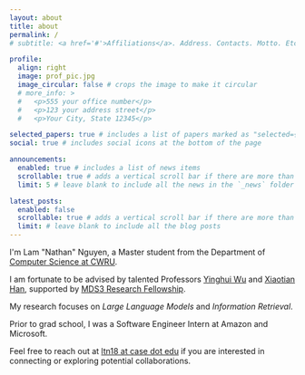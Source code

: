 ```yaml
---
layout: about
title: about
permalink: /
# subtitle: <a href='#'>Affiliations</a>. Address. Contacts. Motto. Etc.

profile:
  align: right
  image: prof_pic.jpg
  image_circular: false # crops the image to make it circular
  # more_info: >
  #   <p>555 your office number</p>
  #   <p>123 your address street</p>
  #   <p>Your City, State 12345</p>

selected_papers: true # includes a list of papers marked as "selected={true}"
social: true # includes social icons at the bottom of the page

announcements:
  enabled: true # includes a list of news items
  scrollable: true # adds a vertical scroll bar if there are more than 3 news items
  limit: 5 # leave blank to include all the news in the `_news` folder

latest_posts:
  enabled: false
  scrollable: true # adds a vertical scroll bar if there are more than 3 new posts items
  limit: # leave blank to include all the blog posts
---
```


I'm Lam "Nathan" Nguyen, a Master student from the Department of [Computer Science at CWRU]().

I am fortunate to be advised by talented Professors [Yinghui Wu](https://yinghwu.github.io) and [Xiaotian Han](https://ahxt.github.io), supported by [MDS3 Research Fellowship](https://mds3-coe.com/students/). 

My research focuses on *Large Language Models* and *Information Retrieval*.

Prior to grad school, I was a Software Engineer Intern at Amazon and Microsoft.

Feel free to reach out at [ltn18 at case dot edu](mailto:ltn18@case.edu) if you are interested in connecting or exploring potential collaborations.
